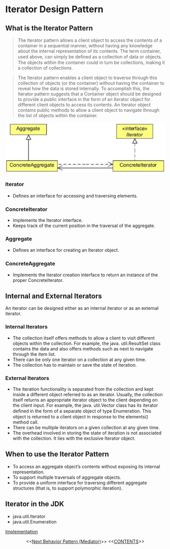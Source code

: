 #   Iterator Design Pattern


##  What is the Iterator Pattern
>   The Iterator pattern allows a client object to access the contents of a container in a sequential manner, without having any knowledge about the internal representation of its contents. The term container, used above, can simply be deﬁned as a collection of data or objects. The objects within the container could in turn be collections, making it a collection of collections. 

>   The Iterator pattern enables a client object to traverse through this collection of objects (or the container) without having the container to reveal how the data is stored internally. To accomplish this, the Iterator pattern suggests that a Container object should be designed to provide a public interface in the form of an Iterator object for different client objects to access its contents. An Iterator object contains public methods to allow a client object to navigate through the list of objects within the container.


<p align="center">
    <img src="https://github.com/11andrew1991/design_patterns/blob/master/Iterator/img/iterator.PNG" />
</p>


### Iterator
-   Deﬁnes an interface for accessing and traversing elements.

### ConcreteIterator
-   Implements the Iterator interface. 
-   Keeps track of the current position in the traversal of the aggregate.

### Aggregate
-   Deﬁnes an interface for creating an Iterator object.

### ConcreteAggregate
-   Implements the Iterator creation interface to return an instance of the proper ConcreteIterator.


##  Internal and External Iterators
An iterator can be designed either as an internal iterator or as an external iterator.


### Internal Iterators
-   The collection itself offers methods to allow a client to visit different objects within the collection. For example, the java. util.ResultSet class contains the data and also offers methods such as next to navigate through the item list. 
-   There can be only one iterator on a collection at any given time. 
-   The collection has to maintain or save the state of iteration.


### External Iterators
-   The iteration functionality is separated from the collection and kept inside a different object referred to as an iterator. Usually, the collection itself returns an appropriate iterator object to the client depending on the client input. For example, the java. util.Vector class has its iterator deﬁned in the form of a separate object of type Enumeration. This object is returned to a client object in response to the elements() method call. 
-   There can be multiple iterators on a given collection at any given time.
-   The overhead involved in storing the state of iteration is not associated with the collection. It lies with the exclusive Iterator object.



##  When to use the Iterator Pattern
-   To access an aggregate object’s contents without exposing its internal representation. 
-   To support multiple traversals of aggregate objects. 
-   To provide a uniform interface for traversing different aggregate structures (that is, to support polymorphic iteration).

    
    
##  Iterator in the JDK
-   java.util.Iterator
-   java.util.Enumeration


[Implementation](https://github.com/11andrew1991/design_patterns/tree/master/Iterator/app/)


<p align="center">
    <<<a href="https://github.com/11andrew1991/design_patterns/tree/master/Mediator#mediator-design-pattern">Next Behavior Pattern (Mediator)</a>>>
    <<<a href="https://github.com/11andrew1991/design_patterns#design-patterns">CONTENTS</a>>>  
</p>